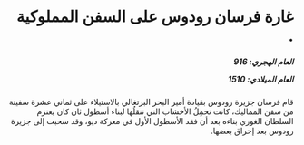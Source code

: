 <h1 dir="rtl">غارة فرسان رودوس على السفن المملوكية .</h1>

<h5 dir="rtl">العام الهجري:  916

العام الميلادي: 1510

</h5>

<p dir="rtl">قام فرسان جزيرة رودوس بقيادة أمير البحر البرتغالي بالاستيلاء على ثماني عشرة سفينة من سفن المماليك، كانت تحمِلُ الأخشاب التي تنقلُها لبناء أسطول ثان كان يعتزم السلطان الغوري بناءه بعد أن فقد الأسطول الأول في معركة ديو، وقد سحبت إلى جزيرة رودوس بعد إحراق بعضها.</p></br>
